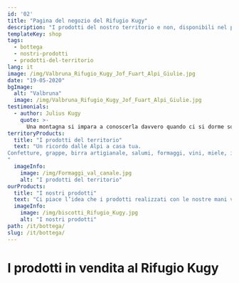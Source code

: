 ```yaml
---
id: '02'
title: "Pagina del negozio del Rifugio Kugy"
description: "I prodotti del nostro territorio e non, disponibili nel punto vendita del Rifugio Kugy"
templateKey: shop
tags:
  - bottega
  - nostri-prodotti
  - prodotti-del-territorio
lang: it
image: /img/Valbruna_Rifugio_Kugy_Jof_Fuart_Alpi_Giulie.jpg
date: "19-05-2020"
bgImage:
  alt: "Valbruna"
  image: /img/Valbruna_Rifugio_Kugy_Jof_Fuart_Alpi_Giulie.jpg
testimonials:
  - author: Julius Kugy
    quote: >-
      Una montagna si impara a conoscerla davvero quando ci si dorme sopra.
territoryProducts:
  title: "I prodotti del territorio"
  text: "Un ricordo dalle Alpi a casa tua.
Confetture, grappe, birra artigianale, salumi, formaggi, vini, miele, i grissini del panificio Donadelli di Chiusaforte; abbiamo selezionato per voi eccellenti prodotti del territorio friulano alcuni realizzati con materie prime a km 0. Se vi sono piaciuti potrete acquistarli e portarli a casa vostra per continuare a rivivere i sapori della montagna.
"
  imageInfo:
    image: /img/Formaggi_val_canale.jpg
    alt: "I prodotti del territorio"
ourProducts:
  title: "I nostri prodotti"
  text: "Ci piace l’idea che i prodotti realizzati con le nostre mani vi accompagnino fino a casa. Un ricordo, per continuare ad assaporare la dolcezza del luogo appena lasciato."
  imageInfo:
    image: /img/biscotti_Rifugio_Kugy.jpg
    alt: "I nostri prodotti"
path: /it/bottega/
slug: /it/bottega/
---
```

# I prodotti in vendita al Rifugio Kugy
